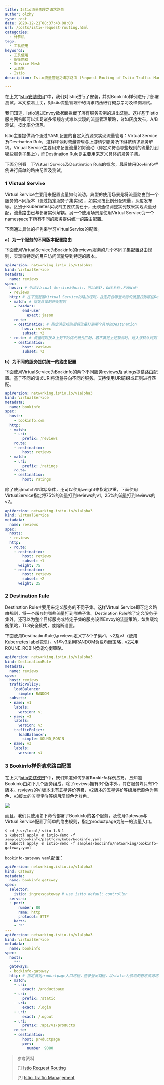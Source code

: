 ```yaml
---
title: Istio流量管理之请求路由
author: olzhy
type: post
date: 2020-12-21T08:37:43+08:00
url: /posts/istio-request-routing.html
categories:
  - 计算机
tags:
  - 工具使用
keywords:
  - 工具使用
  - 服务网格
  - Service Mesh
  - 云原生
  - Istio
description: Istio流量管理之请求路由 (Request Routing of Istio Traffic Management)

---
```

在上文“[Istio安装使用](https://olzhy.github.io/posts/istio-get-started.html)”中，我们对Istio进行了安装，并对Bookinfo样例进行了部署测试。本文接着上文，对Istio流量管理中的请求路由进行概念学习及样例测试。

我们知道，Istio通过Envoy数据面拦截了所有服务实例的进出流量。这样基于Istio服务网格即可以实现诸多常规方式难以实现的流量管理策略，诸如灰度发布，A/B测试，按比率分流等。

Istio主要提供两个通过YAML配置的自定义资源来实现流量管理：Virtual Service及Destination Rule。这样即做到流量管理与上游请求服务及下游被请求服务解耦。Virtual Service主要用来配置流量如何流动（即定义符合哪些规则的流量打到哪些服务子集上），而Destination Rule则主要用来定义具体的服务子集。

下面分别看一下Vistual Service及Destination Rule的概念，最后使用Bookinfo样例进行简单的路由配置及测试。

### 1 Vistual Service

Virtual Service主要用来配置流量如何流动。典型的使用场景是将流量路由到一个服务的不同版本（通过指定服务子集实现），如实现按比例分配流量，灰度发布等。区别于Kubernetes实现的主要优势在于，无须通过调整实例数来实现流量分配，流量路由已与部署实例解耦。另一个使用场景是使用Virtual Service为一个namespace下所有不同的服务提供统一的路由配置。

下面通过具体的样例来学习VirtualService的配置。

**a）为一个服务的不同版本配置路由**

下面使用VirtualService为Bookinfo的reviews服务的几个不同子集配置路由规则，实现将特定的用户访问流量导到特定的版本。

```yaml
apiVersion: networking.istio.io/v1alpha3
kind: VirtualService
metadata:
  name: reviews
spec:
  hosts: # 列出Virtual Service的hosts，可以是IP，DNS名称，FQDN或*
  - reviews
  http: # 在下面配置Virtual Service的路由规则，指定符合哪些规则的流量打到哪些Destination，支持HTTP/1.1，HTTP2，及gRPC等协议
  - match: # 指定具体的匹配规则
    - headers:
        end-user:
          exact: jason
    route:
    - destination: # 指定满足规则后将流量打到哪个具体的Destination
        host: reviews
        subset: v2
  - route: # 流量规则按从上到下的优先级去匹配，若不满足上述规则时，进入该默认规则
    - destination:
        host: reviews
        subset: v3
```

**b）为不同的服务提供统一的路由配置**

下面使用VirtualService为Bookinfo的两个不同服务reviews及ratings提供路由配置。基于不同的请求URI将流量导向不同的服务。支持使用URI前缀或正则进行匹配。

```yaml
apiVersion: networking.istio.io/v1alpha3
kind: VirtualService
metadata:
  name: bookinfo
spec:
  hosts:
    - bookinfo.com
  http:
  - match:
    - uri:
        prefix: /reviews
    route:
    - destination:
        host: reviews
  - match:
    - uri:
        prefix: /ratings
    route:
    - destination:
        host: ratings
```

除了使用match来编写条件，还可以使用weight来指定权重。下面使用VirtualService指定将75%的流量打到reviews的v1，25%的流量打到reviews的v2。

```yaml
apiVersion: networking.istio.io/v1alpha3
kind: VirtualService
metadata:
  name: reviews
spec:
  hosts:
  - reviews
  http:
  - route:
    - destination:
        host: reviews
        subset: v1
      weight: 75
    - destination:
        host: reviews
        subset: v2
      weight: 25
```

### 2 Destination Rule

Destination Rule主要用来定义服务的不同子集。这样Virtual Service即可定义路由规则，将一个服务的哪些流量打到哪些子集。Destination Rule除了定义服务子集外，还可以为整个目标服务或特定子集的服务设置Envoy的流量策略，如负载均衡策略，TLS安全模式，或熔断设置。

下面使用DestinationRule为reviews定义了3个子集v1，v2及v3（使用Kubernetes label实现）。v1与v3采用RANDOM负载均衡策略，v2采用ROUND_ROBIN负载均衡策略。

```yaml
apiVersion: networking.istio.io/v1alpha3
kind: DestinationRule
metadata:
  name: reviews
spec:
  host: reviews
  trafficPolicy:
    loadBalancer:
      simple: RANDOM
  subsets:
  - name: v1
    labels:
      version: v1
  - name: v2
    labels:
      version: v2
    trafficPolicy:
      loadBalancer:
        simple: ROUND_ROBIN
  - name: v3
    labels:
      version: v3
```

### 3 Bookinfo样例请求路由配置

在上文“[Istio安装使用](https://olzhy.github.io/posts/istio-get-started.html)”中，我们知道如何部署Bookinfo样例应用。且知道Bookinfo由如下几个服务组成，除了reviews拥有3个版本外，其它服务均只有1个版本。reviews的v1版本未有五星评价等级，v2版本的五星评价等级展示颜色为黑色，v3版本的五星评价等级展示颜色为红色。

![](https://olzhy.github.io/static/images/uploads/2020/12/bookinfo-withistio.svg#center)

而且，我们只使用如下命令部署了Bookinfo的各个服务，及使用Gateway与Virtual Service配置了简单的路由规则，指定productpage为统一的流量入口。

```shell
$ cd /usr/local/istio-1.8.1
$ kubectl apply -n istio-demo -f samples/bookinfo/platform/kube/bookinfo.yaml
$ kubectl apply -n istio-demo -f samples/bookinfo/networking/bookinfo-gateway.yaml
```

`bookinfo-gateway.yaml`配置：

```yaml
apiVersion: networking.istio.io/v1alpha3
kind: Gateway
metadata:
  name: bookinfo-gateway
spec:
  selector:
    istio: ingressgateway # use istio default controller
  servers:
  - port:
      number: 80
      name: http
      protocol: HTTP
    hosts:
    - "*"
---
apiVersion: networking.istio.io/v1alpha3
kind: VirtualService
metadata:
  name: bookinfo
spec:
  hosts:
  - "*"
  gateways:
  - bookinfo-gateway
  http: # 指定满足productpage入口路径，登录登出路径，以static为前缀的静态资源路径，及以/api/v1/products为前缀的API路径的流量，均打到目标服务productpage:9080
  - match:
    - uri:
        exact: /productpage
    - uri:
        prefix: /static
    - uri:
        exact: /login
    - uri:
        exact: /logout
    - uri:
        prefix: /api/v1/products
    route:
    - destination:
        host: productpage
        port:
          number: 9080
```


> 参考资料
>
> [1] [Istio Request Routing](https://istio.io/latest/docs/tasks/traffic-management/request-routing/)
>
> [2] [Istio Traffic Management](https://istio.io/latest/docs/concepts/traffic-management/)